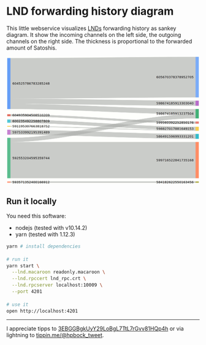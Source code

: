 # LND forwarding history diagram

This little webservice visualizes [LNDs](https://github.com/lightningnetwork/lnd) forwarding history as sankey diagram. It show the incoming channels on the left side, the outgoing channels on the right side. The thickness is proportional to the forwarded amount of Satoshis.

![forwarding history example diagram](fwdingHistory.png)

## Run it locally

You need this software:

* nodejs (tested with v10.14.2)
* yarn (tested with 1.12.3)

```sh
yarn # install dependencies

# run it
yarn start \
  --lnd.macaroon readonly.macaroon \
  --lnd.rpccert lnd_rpc.crt \
  --lnd.rpcserver localhost:10009 \
  --port 4201

# use it
open http://localhost:4201
```

---
I appreciate tipps to [3EBGGBgkUyY29LoBgL7TtL7rGvv81HQp4h](bitcoin:3EBGGBgkUyY29LoBgL7TtL7rGvv81HQp4h) or via lightning to [tippin.me/@hpbock_tweet](https://tippin.me/@hpbock_tweet).